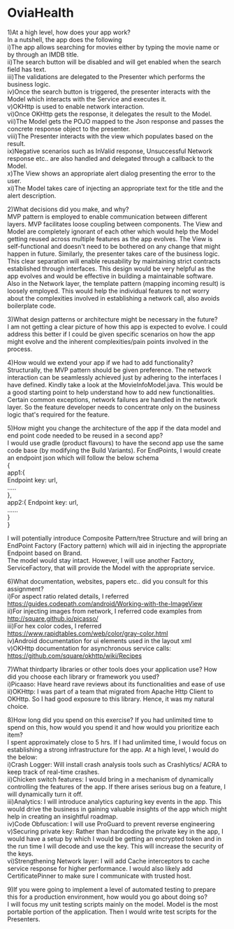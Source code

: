 # OviaHealth
1)At a high level, how does your app work?<br />
In a nutshell, the app does the following<br />
i)The app allows searching for movies either by typing the movie name or by through an IMDB title.<br />
ii)The search button will be disabled and will get enabled when the search field has text.<br />
iii)The validations are delegated to the Presenter which performs the business logic.<br />
iv)Once the search button is triggered, the presenter interacts with the Model which interacts with the Service and executes it.<br /> 
v)OKHttp is used to enable network interaction.<br />
vi)Once OKHttp gets the response, it delegates the result to the Model.<br />
vii)The Model gets the POJO mapped to the Json response and passes the concrete response object to the presenter.<br />
viii)The Presenter interacts with the view which populates based on the result.<br />
ix)Negative scenarios such as InValid response, Unsuccessful Network response etc.. are also handled and delegated through a callback to the Model.<br />
x)The View shows an appropriate alert dialog presenting the error to the user.<br />
xi)The Model takes care of injecting an appropriate text for the title and the alert description.<br />

2)What decisions did you make, and why?<br />
MVP pattern is employed to enable communication between different layers. MVP facilitates loose coupling between components. The View and Model are completely ignorant of each other which would help the Model getting reused across multiple features as the app evolves. The View is self-functional and doesn't need to be bothered on any change that might happen in future. Similarly, the presenter takes care of the business logic. This clear separation will enable reusability by maintaining strict contracts established through interfaces. This design would be very helpful as the app evolves and would be effective in building a maintainable software.<br />
Also in the Network layer, the template pattern (mapping incoming result) is loosely employed. This would help the individual features to not worry about the complexities involved in establishing a network call, also avoids boilerplate code.<br />

3)What design patterns or architecture might be necessary in the future?<br />
I am not getting a clear picture of how this app is expected to evolve. I could address this better if I could be given specific scenarios on how the app might evolve and the inherent complexities/pain points involved in the process.<br />

4)How would we extend your app if we had to add functionality?<br />
Structurally, the MVP pattern should be given preference. The network interaction can be seamlessly achieved just by adhering to the interfaces I have defined. Kindly take a look at the MovieInfoModel.java. This would be a good starting point to help understand how to add new functionalities. Certain common exceptions, network failures are handled in the network layer. So the feature developer needs to concentrate only on the business logic that's required for the feature.<br />

5)How might you change the architecture of the app if the data model and end point code needed to be reused in a second app?<br />
I would use gradle (product flavours) to have the second app use the same code base (by modifying the Build Variants). For EndPoints, I would create an endpoint json which will follow the below schema<br />
{<br />
  app1:{<br />
             Endpoint key: url,<br />
            .....<br />
            },<br />
    app2:{
          Endpoint key: url,<br />
         ......<br />
            }<br />
}<br />

I will potentially introduce Composite Pattern/tree Structure and will bring an EndPoint Factory (Factory pattern) which will aid in injecting the appropriate Endpoint based on Brand.<br />
The model would stay intact. However, I will use another Factory, ServiceFactory, that will provide the Model with the appropriate service.<br />
 
6)What documentation, websites, papers etc.. did you consult for this assignment?<br />
i)For aspect ratio related details, I referred https://guides.codepath.com/android/Working-with-the-ImageView<br />
ii)For injecting images from network, I referred code examples from<br />
http://square.github.io/picasso/<br />
iii)For hex color codes, I referred https://www.rapidtables.com/web/color/gray-color.html<br />
iv)Android documentation for ui elements used in the layout xml<br />
v)OKHttp documentation for asynchronous service calls: https://github.com/square/okhttp/wiki/Recipes<br />

7)What third­party libraries or other tools does your application use? How did you choose each library or framework you used?<br /> 
i)Picaaso: Have heard rave reviews about its functionalities and ease of use<br />
ii)OKHttp: I was part of a team that migrated from Apache Http Client to OKHttp. So I had good exposure to this library. Hence, it was my natural choice.<br />

8)How long did you spend on this exercise? If you had unlimited time to spend on this, how would you spend it and how would you prioritize each item?<br />
I spent approximately close to 5 hrs. If I had unlimited time, I would focus on establishing a strong infrastructure for the app. At a high level, I would do the below:<br />
i)Crash Logger: Will install crash analysis tools such as Crashlytics/ ACRA to keep track of real-time crashes.<br />
ii)Chicken switch features: I would bring in a mechanism of dynamically controlling the features of the app. If there arises serious bug on a feature, I will dynamically turn it off.<br />
iii)Analytics: I will introduce analytics capturing key events in the app. This would drive the business in gaining valuable insights of the app which might help in creating an insightful roadmap.<br />
iv)Code Obfuscation: I will use ProGuard to prevent reverse engineering<br />
v)Securing private key: Rather than hardcoding the private key in the app, I would have a setup by which I would be getting an encrypted token and in the run time I will decode and use the key. This will increase the security of the keys.<br />
vi)Strengthening Network layer: I will add Cache interceptors to cache service response for higher performance. I would also likely add CertificatePinner to make sure I communicate with trusted host.<br />

9)If you were going to implement a level of automated testing to prepare this for a production environment, how would you go about doing so?<br />
I will focus my unit testing scripts mainly on the model. Model is the most portable portion of the application. Then I would write test scripts for the Presenters.<br />
